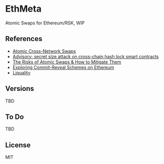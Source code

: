 # EthMeta

Atomic Swaps for Ethereum/RSK, WIP

## References

- [Atomic Cross-Network Swaps](https://medium.com/sparkswap/atomic-cross-network-swaps-50c62b51d078)
- [Advisory: secret size attack on cross-chain hash lock smart contracts](https://gist.github.com/markblundeberg/7a932c98179de2190049f5823907c016)
- [The Risks of Atomic Swaps & How to Mitigate Them](https://medium.com/@blockdx/the-risks-of-atomic-swaps-how-to-mitigate-them-6424a6975c6)
- [Exploring Commit-Reveal Schemes on Ethereum](https://medium.com/swlh/exploring-commit-reveal-schemes-on-ethereum-c4ff5a777db8)
- [Liquality](https://liquality.io/)

## Versions

TBD

## To Do

TBD

## License

MIT

